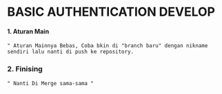 # BASIC AUTHENTICATION DEVELOP

#### 1. Aturan Main 
    " Aturan Mainnya Bebas, Coba bkin di "branch baru" dengan nikname sendiri lalu nanti di push ke repository.

### 2.  Finising

    " Nanti Di Merge sama-sama "
